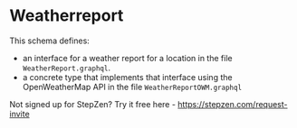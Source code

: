 # Weatherreport

This schema defines:
- an interface for a weather report for a location in the file `WeatherReport.graphql`. 
- a concrete type that implements that interface using the OpenWeatherMap API in the file `WeatherReportOWM.graphql`

Not signed up for StepZen? Try it free here - https://stepzen.com/request-invite